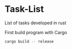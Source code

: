 # Task-List
List of tasks developed in rust


First build program with Cargo

```sh
cargo build -- release
```

